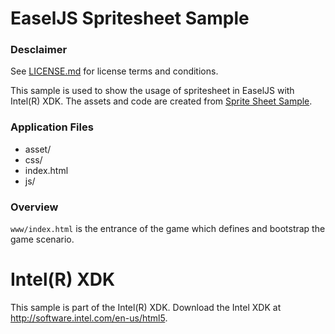 # EaselJS Spritesheet Sample

### Desclaimer
See [LICENSE.md]() for license terms and conditions.

This sample is used to show the usage of spritesheet in EaselJS with 
Intel(R) XDK. The assets and code are created from [Sprite Sheet Sample](https://github.com/CreateJS/EaselJS/blob/master/examples/SpriteSheet.html).

### Application Files
* asset/
* css/
* index.html
* js/

### Overview

`www/index.html` is the entrance of the game which defines and bootstrap the game scenario.

# Intel(R) XDK
This sample is part of the Intel(R) XDK. 
Download the Intel XDK at http://software.intel.com/en-us/html5.
